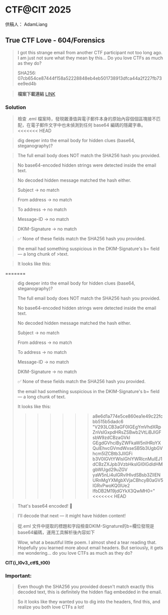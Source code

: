 # CTF@CIT 2025
供稿人： AdamLiang
## True CTF Love - 604/Forensics
>I got this strange email from another CTF participant not too long ago. I am just not sure what they mean by this...
>Do you love CTFs as much as they do?
>
>SHA256: 07cb654ce87444f158a52228848eb4eb501738913dfca44a2f227fb73ee9ed4b

>**檔案下載連結** [LINK](https://ctf.cyber-cit.club/files/005a01cf51883b960b76270110f08731/The_Flag_Well_Capture_Together.eml?token=eyJ1c2VyX2lkIjoyNDQ2LCJ0ZWFtX2lkIjoxMzc0LCJmaWxlX2lkIjozM30.aA8dEQ.biWsk91ij0_PR1sh4kHTWogSHZ4)

### Solution
>檢查 .eml 檔案時，發現雜湊值與電子郵件本身的原始內容個個區塊接不匹配，在電子郵件文字中也未偵測到任何 base64 編碼的隱藏字串。
<<<<<<< HEAD

>dig deeper into the email body for hidden clues (base64, steganography)?

>The full email body does NOT match the SHA256 hash you provided.

>No base64-encoded hidden strings were detected inside the email text.

>No decoded hidden message matched the hash either.

>Subject → no match

>From address → no match

>To address → no match

>Message-ID → no match

>DKIM-Signature → no match

>✅ None of these fields match the SHA256 hash you provided.

>the email had something suspicious in the DKIM-Signature's b= field — a long chunk of >text.

>It looks like this:

=======
>
>dig deeper into the email body for hidden clues (base64, steganography)?
>
>The full email body does NOT match the SHA256 hash you provided.
>
>No base64-encoded hidden strings were detected inside the email text.
>
>No decoded hidden message matched the hash either.
>
>Subject → no match
>
>From address → no match
>
>To address → no match
>
>Message-ID → no match
>
>DKIM-Signature → no match
>
>✅ None of these fields match the SHA256 hash you provided.
>
>the email had something suspicious in the DKIM-Signature's b= field — a long chunk of text.
>
>It looks like this:
>
>>>>>>> a8e6d1a774e5ce860ea1e49c22fcbb515b5dadc6
>>"V293LCB3aGF0IGEgYmVhdXRpZnVsIGxpdHRsZSBwb2VtLiBJIGFsbW9zdCBzaGVkI
 GEgdGVhciByZWFkaW5nIHRoYXQuIEhvcGVmdWxseSB5b3UgbGVhcm5lZCBtb3JlIGFi
 b3V0IGVtYWlsIGhlYWRlcnMuIEJ1dCBzZXJpb3VzbHksIGl0IGdldHMgbWUgd29uZGV
 yaW5nLi4uIGRvIHlvdSBsb3ZlIENURnMgYXMgbXVjaCBhcyB0aGV5IGRvPwoKQ0lUe2
 lfbDB2M19jdGYkX3QwMH0="
<<<<<<< HEAD

>That's base64 encoded! 🚀

>I'll decode that next — it might have hidden content!

>從.eml 文件中提取的標題和字段檢查DKIM-Signature的b=欄位發現是base64編碼，運用工具解析後內容如下

>Wow, what a beautiful little poem. I almost shed a tear reading that. Hopefully you learned more about email headers. But seriously, it gets me wondering... do you love CTFs as much as they do?

**CIT{i_l0v3_ctf$_t00}**

### Important:

>Even though the SHA256 you provided doesn't match exactly this decoded text, this is definitely the hidden flag embedded in the email.

>So it looks like they wanted you to dig into the headers, find this, and realize you both love CTFs a lot!
